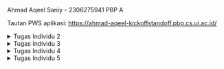 Ahmad Aqeel Saniy - 2306275941
PBP A

Tautan PWS aplikasi: https://ahmad-aqeel-kickoffstandoff.pbp.cs.ui.ac.id/

<details>
<summary> Tugas Individu 2</summary>

Jawaban pertanyaan:


I. Jelaskan bagaimana cara kamu mengimplementasikan checklist di atas secara step-by-step


    1. Membuat proyek Django baru.
        Untuk membuat proyek Django baru, pertama saya membuat direktori baru untuk proyek Django tersebut.
        Kemudian saya mengunduh dependencies setelah mengaktifkan virtual environment.
        Lalu di command prompt, saya membuat proyek baru dengan perintah `django-admin startproject kickoff_standoff .`
        Setelah itu, dibuatlah file .env dan .env.prod dengan konfigurasi yang ditentukan dari email Fasilkom UI.
        Selanjutnya, ditambahkan konfigurasi tertentu pada file settings.py untuk mencakup environment variables, allowed host, production, dan database.
        Akhirnya, saya mengunggah proyek Django ke repository GitHub dan ke PWS setelah menambahkan berkas .gitignore.

    2. Membuat aplikasi dengan nama main pada proyek tersebut.
        Untuk membuat aplikasi dengan nama main, saya mengaktifkan virtual environment di direktori proyek.
        Lalu dijalankan perintah `python manage.py startapp main` dalam command prompt di direktori proyek.
        Django akan otomatis membuat aplikasi main, sehingga saya hanya menambahkan aplikasi main ke dalam variabel INSTALLED_APPS dalam settings.py di direktori kickoff_standoff

    3. Melakukan routing pada proyek agar dapat menjalankan aplikasi main.
        Pertama, dalam direktori proyek kickoff_standoff, saya membuka file urls.py dan mengimpor fungsi include dari django.urls.
        Kemudian, saya menambahkan rute URL yang mengarah ke tampilan aplikasi main di dalam list urlpatterns.

    4. Membuat model pada aplikasi main dengan nama Product dan memiliki atribut wajib.
        Saya membuka file models.py dalam aplikasi main, lalu mengimpor models dari django.db.
        Lalu dibuatlah class model dengan nama Product, yang memiliki setiap atribut wajib didalamnya.
        Saya juga menambahkan beberapa atribut opsional seperti stock, category, brand, dan rating.
        Akhirnya, jalankan perintah migrasi model dengan perintah `python manage.py makemigrations` kemudian `python manage.py migrate`

    5. Membuat sebuah fungsi pada views.py untuk dikembalikan ke dalam sebuah template HTML yang menampilkan nama aplikasi serta nama dan kelas kamu.
        Pada file views.py di dalam direktori main, saya mengimpor render dari django.shortcuts.
        Lalu saya menambahkan fungsi show_main, yang berisi context berisi nama aplikasi, NPM, nama penuh saya, dan juga kelas.
        Kemudian fungsi akan mereturn `render(request, "main.html", context)`.

    6. Membuat sebuah routing pada urls.py aplikasi main untuk memetakan fungsi yang telah dibuat pada views.py.
        kita membuat file urls.py dalam direktori main, kemudian kita isi dengan kode
        ```from django.urls import path
        from main.views import show_main

        app_name = 'main'

        urlpatterns = [
            path('', show_main, name='show_main'),
        ]
        ```

    7. Melakukan deployment ke PWS terhadap aplikasi yang sudah dibuat sehingga nantinya dapat diakses oleh teman-temanmu melalui Internet.
        Untuk mendeploy aplikasi ke PWS, setelah mengakses situs PWS saya membuat proyek baru dengan nama yang sesuai untuk aplikasinya.
        Lalu pada di bagian environs, saya memasukkan nilai yang sama seperti isi file .env.prod.
        Setelah itu saya memasukkan url PWS ke dalam allowed host di settings.py.
        Akhirnya saya menjalankan perintah yang diberikan PWS di dalam command prompt, dan mengisi kredensial seperti yang telah diberikan PWS.


II. Buatlah bagan yang berisi request client ke web aplikasi berbasis Django beserta responnya dan jelaskan pada bagan tersebut kaitan antara urls.py, views.py, models.py, dan berkas html.

    https://drive.google.com/file/d/1QH59nVDzaspwLZs3LmOYU0LFxX08meJy/view?usp=sharing
    Dalam gambar, dapat dilihat bahwa pertama klien akan mengirim request ke aplikasi dari web browser. Kemudian aplikasi akan mengecek apakah request dilakukan ke url yang valid/ada dalam urls.py di proyek.
    Jika url tidak ada dalam proyek, maka aplikasi akan mengirimkan error 404 not found. Namun jika url ada, maka aplikasi akan routing kepada views yang memiliki url yang sesuai berdasarkan urls.py.
    User akan berinteraksi dengan views.py dalam aplikasi, views.py akan menangani logika operasi, melakukan respons, dan memproses data yang di request oleh user.
    Views.py ini akan ditampilkan sesuai dengan templates melalui file HTML. File HTML akan menentukan bagaimana visual aplikasi yang ditampilkan saat ini sehingga user mudah berinteraksi dengan views.py.
    Saat user berinteraksi, views.py akan menggunakan data yang tersimpan dalam database. Data-data tersebut strukturnya di definisikan oleh models.py sehingga bentuknya konsisten.
    Selain itu, cara views berinteraksi dengan database juga ditentukan oleh models.py agar tidak terjadi kerusakan dalam database.


III. Jelaskan peran settings.py dalam proyek Django!

    Peran settings.py adalah sebagai konfigurasi utama dalam keseluruhan proyek Django. settings.py mengatur konfigurasi aplikasi-aplikasi yang ada dalam proyek sehingga mereka dapat diakses.
    Selain itu, settings.py juga mengatur koneksi database dengan aplikasi sehingga aplikasi dapat mengakses database yang disimpan.
    settings.py menyangkut keamanan proyek, dengan membatasi di mana proyek dapat di hosting agar integrasi proyek aman dari ancaman luar.
    Terdapat beberapa peran lain yang settings.py lakukan, seperti konfigurasi user authentication, konfigurasi template, konfigurasi direktori file, dan konfigurasi bahasa dan waktu.


IV. Bagaimana cara kerja migrasi database di Django?

    Migrasi pada Django dilakukan setelah kita mengubah file models.py dalam proyek. Hal ini dikarenakan models.py menentukan database, sehingga kemungkinan skema database akan berubah dalam aplikasi tersebut.
    Pertama, akan dijalankan perintah `python manage.py makemigrations` agar Django membuat file migrasi.
    Pada tahap ini, Django akan otomatis melakukan migrasi pada aplikasi, lalu setelah dijalankan perintah `python manage.py migrate`, maka Django akan menerapkan migrasi yang dilakukan.


V. Menurut Anda, dari semua framework yang ada, mengapa framework Django dijadikan permulaan pembelajaran pengembangan perangkat lunak?

    Django dijadikan sebagai permulaan pembelajaran pengembangan perangkat lunak karena Django memiliki fitur-fitur yang cukup lengkap, sehingga pemula tidak perlu mengintegrasikan beberapa library yang diperlukan.
    Selain itu, struktur proyeknya tersusun dengan baik dan mudah dimengerti sehingga pemula dapat membuat aplikasi sederhana dengan cepat.
    Django juga memiliki cukup banyak dokumentasi, sehingga pemula dapat belajar dengan mudah. Tidak hanya itu, Django menggunakan bahasa pemrograman phyton yang termasuk sederhana dan mudah dipelajari.


VI. Apakah ada feedback untuk asisten dosen tutorial 1 yang telah kamu kerjakan sebelumnya?

    Tidak, tutorial sudah sangat baik dan mudah dimengerti.

</details>

<details>
<summary>Tugas Individu 3</summary>

Jawaban Pertanyaan:


I. Jelaskan mengapa kita memerlukan data delivery dalam pengimplementasian sebuah platform?

    Data Delivery memiliki peran penting dalam pengimplementasian platform karena data delivery berperan dalam mengirimkan data dari database server ke bagian yang diperlukan ataupun sebaliknya, seperti misalnya:
    - Ke dalam aplikasi pengguna sehingga aplikasi dapat menampilkan informasi dari database melalui User Interface.
    - Mendapatkan pengguna mengirimkan informasi ke dalam database melalui User Interface aplikasi sehingga user lebih mudah berinteraksi dengan aplikasi.
    - Mengirimkan data ke sistem external, misalkan sistem diperlukan berkomunikasi dengan sistem external untuk menjalankan suatu proses (contohnya seperti pembayaran, sistem dapat berkomunikasi dengan bank).
    - Untuk ketersediaan data, artinya agar aplikasi dapat memiliki data yang konsisten dalam beberapa server sehingga tidak ada data yang hilang.
    - Untuk menjaga keamanan, data delivery dapat hanya mengirimkan data yang user bisa lihat melalui akun mereka sendiri sehingga isi database tidak bocor.
    Dan masih terdapat contoh lain yang lebih spesifik, namun hal-hal diatas merupakan contoh dasarnya.


II. Menurutmu, mana yang lebih baik antara XML dan JSON? Mengapa JSON lebih populer dibandingkan XML?

    Secara umum, JSON lebih baik digunakan. Alasan utamanya adalah dibandingkan XML, JSON lebih mudah dibaca oleh manusia karena sintaksnya lebih rapih.
    Selain itu, karena sintaks JSON lebih simplistik, maka JSON juga dapat berukuran lebih kecil daripada XML dalam webpage yang berukuran besar.
    Tidak hanya itu, dalam parsing, JSON bersifat lebih cepat karena XML memerlukan parser khusus.

    Alasan diatas merupakan alasan utama mengapa JSON lebih populer dibandingkan XML, karena JSON lebih ringkas dan mudah dibaca, tidak hanya JSON diproses lebih cepat, tapi juga developer dapat dengan mudah menganalisis isi kontennya untuk misal bug fixing.


III. Jelaskan fungsi dari method is_valid() pada form Django dan mengapa kita membutuhkan method tersebut?

    Fungsi utama dari method is_valid() adalah sebagai validasi data input. Sebagai dasar, is_valid() akan melakukan field validation, Django akan mengecek form input dan memastikan tipe data yang dimasukkan sesuai.
    Tidak hanya itu, Django juga akan membersihkan data yang dimasukkan, artinya user tidak dapat memasukkan input yang memungkinkan bersifat berbahaya (contohnya seperti SQL injection).
    Validasi yang dilakukan is_valid() juga bersifat customizeable, sehingga developer dapat mengganti validasi yang dilakukan secara otomatis, dan menambahkan error handling sendiri.
    Maka, method is_valid() diperlukan untuk validation input data sehingga input data konsisten, serta sebagai layer keamanan.


IV. Mengapa kita membutuhkan csrf_token saat membuat form di Django? Apa yang dapat terjadi jika kita tidak menambahkan csrf_token pada form Django? Bagaimana hal tersebut dapat dimanfaatkan oleh penyerang?

    Secara dasar, csrf_token diperlukan sebagai perlindungan dari cross site request forgery. Django menggunakan csrf_token untuk memvalidasi request POST yang dikirim, sehingga misalnya situs lain tidak dapat memalsukan identitas user.
    Selain itu, csrf_token juga memverifikasi input apakah input dilakukan oleh user atau bukan, ini dilakukan untuk mencegah automated attacks.
    Tanpa csrf_token, Django akan secara default menolak request yang dilakukan pengguna karena request POST tidak memiliki csrf_token yang valid.

    Penyerang dapat memanfaatkan csrf_token vulnerability dengan beberapa cara, misalnya dengan phishing site dimana saat user memasuki suatu situs berbahaya, penyerang dapat mengirimkan request POST melalui cookies untuk mendapatkan informasi sensitif seperti kredensial bank.
    Terdapat juga cara penyerangan dimana penyerang melakukan auto-submit pada sebuah form sehingga identitas user mudah diambil oleh penyerang.
    Selain itu, ada juga serangan melalui gambar, dimana penyerang menggunakan image tag untuk menjalankan request POST.


V. Jelaskan bagaimana cara kamu mengimplementasikan checklist di atas secara step-by-step (bukan hanya sekadar mengikuti tutorial).


    1. Menambahkan 4 fungsi views baru dalam format XML, JSON, XML by ID, dan JSON by ID
        Pertama, ditambahkan import baru dengan mengimport serializers dan HttpResponse
        Kemudian buat function show_xml dan show_json. Kedua function ini memiliki format yang sama dengan sedikit perbedaan. Di dalamnya, dibuat variabel untuk menyimpan query seluruh data untuk objek Product.
        Buatlah variabel untuk menyimpan hasil serialisasi data query menjadi bentuk data masing-masing ("xml" untuk show_xml dan "json" untuk show_json).
        Akhirnya buatlah return function dalam bentuk HttpResponse dengan parameter variabel serialisasi tersebut dan parameter content_type sesuai dengan function masing-masing.

        Untuk function XML by ID dan JSON by ID, bentuk functionnya juga sangat serupa, dengan perbedaan pada variabel penyimpanan query data, ditambahkan filter dengan primary key berdasarkan id sehingga tidak diambil keseluruhan data.

    2. Membuat routing URL untuk masing-masing views yang telah ditambahkan
        Routing URL dilakukan dengan cara yang sama, pertama akan diimport dalam main/urls.py function yang telah dibuat dari main.views.
        Kemudian dalam urlpatterns, hanya ditambahkan path masing-masing dengan function yang telah dibuat agar function dapat diakses melalui path tersebut.

    3. Membuat halaman yang menampilkan data objek model yang memiliki tombol "add" yang akan redirect ke halaman form, serta tombol "detail" pada setiap data objek model yang ditampilkan
        Untuk halaman penampilan data objek, saya menggunakan bentuk card dengan setiap objek memiliki nama, harga, kategori, dan rating. Setelah menyetel css style untuk objek halaman tersebut, ditambahkan for loop yang akan iterasi semua objek product dalam database.
        Dalam setiap iterasi, objek akan ditampilkan dalam bentuk card dengan data yang ditampilkan merupakan data yang diambil dari setiap objek dengan format `{{ product.[atribut] }}`.
        Ditambahkan juga function tambahan, dimana jika produk tidak memiliki gambar/thumbnail, maka hanya akan ditampilkan nama produk. Terdapat juga tag featured yang hanya akan muncul jika produk bersifat featured.
        Selain itu, untuk harga saya tampilkan berdasarkan stock, jika stock telah habis maka harga akan digantikan string "Out of stock!".

        Diatas card-card tersebut, saya membuat tombol "Add product" yang berisi link redirect user ke halaman form penambahan product. Tombol menggunakan css styling yang sudah saya tentukan pada awal html.

        Kemudian untuk tombol "detail", saya mengimplementasikannya dengan cara berbeda. Setiap card objek produk yang ditampilkan merupakan button juga, yang dapat ditekan oleh user agar dapat di redirect ke halaman detail produk.
        Hal ini saya implementasikan dengan objek card memiliki link ke detail produk masing-masing dan menambahkan atribut agar keseluruhan card dapat ditekan layaknya sebuah button.

    4. Membuat halaman form untuk menambahkan objek model pada app sebelumnya
        Halaman form menggunakan method `{{ form.as_table }}` yaitu method built-in dalam Django yang akan membuat form secara otomatis.
        Oleh karena itu tidak perlu banyak ditambahkan dalam html kecuali jika penampilannya ingin diganti. Pengisian pada halaman form penambahan product akan sesuai dengan atribut-atribut yang diperlukan objek product.
        Dibawah function tersebut, hanya tinggal diatambahkan button submit, dimana Django akan secara otomatis menambahkannya ke database objek Product.

    5. Membuat halaman yang menampilkan detail dari setiap data objek model
        Halaman detail pertama memiliki sebuah button yang akan redirect user kembali ke halaman utama. Kemudian satu-satu saya menambahkan atribut yang perlu ditampilkan.
        Setiap baris ditambahkan format `{{ product.[atribut] }}` sehingga halaman dapat menampilkan detail produk tersebut. Beberapa atribut saya tambahkan ketentuan tertentu.
        Misalnya detail produk menampilkan jika produk berupa featured product jika product.is_featured adalah true. Selain itu, harga produk akan digantikan dengan "Out of stock!" jika stok produk telah habis.

</details>

<details>
<summary>Tugas Individu 4</summary>

Jawaban pertanyaan:


I. Apa itu Django AuthenticationForm? Jelaskan juga kelebihan dan kekurangannya.

    AuthenticationForm merupakan form yang sudah disediakan Django untuk menangani proses login dan authentication user. Berbeda dengan form reguler yang menangani objek, form ini akan memvalidasi kredensial yaitu username dan password.
    Kelebihan AuthenticationForm adalah sudah datang dengan fitur keamanan seperti password hashing, brute force protection, dan account lockout. Selain itu, AuthenticationForm juga memiliki function user status validation yang dapat mengecek apakah akun aktif dan tidak di-disable.
    AuthenticationForm juga memiliki integrasi dengan Django Auth System, sehingga hal seperti user model, session management, dan user permission sudah di handle secara otomatis oleh Django.
    Semua hal tersebut juga bersifat customizable, sehingga jika developer ingin mengganti format sesuatu, misalnya membuat custom user sendiri, maka AuthenticationForm tetap bisa bekerja.

    Kekurangan AuthenticationForm secara faktor merupakan karena form ini bentuknya basic, sehingga untuk authentication dengan cara lebih kompleks seperti misalnya login melalui email, nomor telepon, atau social media, serta two-factor authentication, AuthenticationForm perlu dimodifikasi dengan override yang cukup banyak.
    Selain itu, untuk beberapa modern frontend, karena AuthenticationForm mengembalikan HTML form, maka diperlukan custom implementation untuk mereturn response lain seperti JSON.

    Maka dapat disimpulkan, AuthenticationForm sudah cukup baik untuk menghandle simple authentication tanpa langkah kompleks, namun untuk sistem user yang lebih kompleks, kemungkinan harus dibuat custom AuthenticationForm untuk menghandle langkah-langkah tersebut.


II. Apa perbedaan antara autentikasi dan otorisasi? Bagaiamana Django mengimplementasikan kedua konsep tersebut?

    Autentikasi merupakan proses verifikasi user, lebih jelasnya adalah proses memastikan bahwa akun yang diakses memang benar-benar milik user. Hal ini dilakukan melalui password, OTP code, verification through email.
    Otorisasi merupakan proses menentukan user permission, lebih jelasnya adalah menentukan aksi dan akses yang dapat user itu lakukan, seperti user dapat edit profile sendiri, namun tidak punya orang lain.

    Django mengimplementasikan autentikasi melalui user model dengan username dan password, user model dapat ditambahkan atribut custom seperti misalnya email. Lalu Django juga memanage session secara otomatis untuk user, serta dapat memiliki middleware untuk autentikasi otomatis.
    Django juga menyediakan login dan logout yang dapat dengan mudah digunakan untuk membantu developer membuat proses autentikasi dasar, proses tersebut akan secara otomatis melakukan password hashing untuk user untuk menjaga keamanan juga.

    Django mengimplementasikan otorisasi melalui permission system dalam setiap user, permission system juga dapat diberikan diberikan kepada sekelompok orang dengan role-based access.
    Function dalam Django views juga dapat diberikan decorators seperti `@login_required)` untuk memastikan tidak semua user dapat mengakses sesuatu konten. Django juga mensupport template tags yang akan menampilkan layar tertentu dalam halaman yang sama melalui HTML.


III. Apa saja kelebihan dan kekurangan session dan cookies dalam konteks menyimpan state di aplikasi web?

    Session menyimpan data ke server mengenai user client. Kelebihan penggunaan session adalah keamanan, karena session disimpan langsung dalam server, ini lebih relatif aman daripada disimpan pada client user.
    Selain itu, karena penyimpanannya di server, maka secara dasar juga memiliki storage yang lebih besar, sehingga dapat menyimpan lebih banyak data. Tidak hanya itu, session dapat disimpan dalam backends tertentu, dengan proteksi melalui csrf_token dan cleanup otomatis.

    Namun, karena session harus menyimpan semua session data, maka dapat memakan banyak server resources saat aplikasi memiliki banyak jumlah user.
    Oleh karena itu, diperlukan juga cleaning dalam sebuah server untuk menghilangkan session yang sudah tidak terpakai agar storage server tidak penuh.
    Ada juga permasalahan yaitu session bergantung dengan cookies untuk mendapat session ID, sehingga jika user mematikan cookies, session tidak dapat diakses.

    Sedangkan, cookies menyimpan data-data kecil ke dalam browser client user. Kelebihan cookies adalah karena data disimpan pada browser client, data tidak memakan banyak storage pada server database.
    Cookies juga dapat digunakan dalam jangka lama (seperti remember me option), dan dapat digunakan dalam beberapa domain berbeda (seperti misal website UI).

    Terdapat juga kekurangan cookies, seperti karena cookies menyimpan data kecil, cookies memiliki size limitation, sehingga tidak menyimpan data yang terlalu banyak.
    Cookies juga lebih rentan dalam keamanan, penyerang dapat mengambil cookies atau menginject sesuatu melalui cookies untuk mendapatkan informasi sensitif.
    Seperti disebutkan pada bagian session, cookies dapat dimatikan oleh user sehingga tidak dapat digunakan oleh aplikasi.


III. Apakah penggunaan cookies aman secara default dalam pengembangan web, atau apakah ada risiko potensial yang harus diwaspadai? Bagaimana Django menangani hal tersebut?

    Cookies secara default tidak aman untuk digunakan, terdapat banyak risiko potensial yang harus diwaspadai seperti XSS attack (mencuri cookies),
    CSRF attacks, user manipulation, dapat di intercept di HTTP connections, dan memiliki ukuran yang terbatas.

    Django menangani masalah berikut dengan menggunakan HttpOnly flag untuk XSS attacks, menggunakan Secure flag untuk HTTPS enforcement, menggunakan SameSite attribute dan csrf_token untuk menangani CSRF attacks serta memiliki middleware untuk CSRF,
    membuat session key, dan memvalidasi cookies secara otomatis.


IV. Jelaskan bagaimana cara kamu mengimplementasikan checklist di atas secara step-by-step (bukan hanya sekadar mengikuti tutorial).


    1. Mengimplementasikan fungsi registrasi, login, dan logout untuk memungkinkan pengguna mengakses aplikasi sebelumnya sesuai dengan status login/logoutnya.
        Pertama, akan diimpor `UserCreation Form, messages, AuthenticationForm, authenticate, login, logout` ke dalam views.py.
        Untuk membuat fungsi registrasi, kita menggunakan UserCreationForm built in milik Django dengan memasukkannya kedalam suatu variabel form.
        Setelah membuat conditional untuk request POST, kita memanggil UserCreationForm dan memanggil function `is_valid()` untuk mengecek input form.
        Lalu, jika true, maka buatlah agar registration disimpan dengan `save()` lalu redirect user ke halaman login. Seperti halaman views lain, kita perlu membuat return render.

        Untuk membuat fungsi login, kita gunakan AuthenticationForm built in milik Django, dan memasukkannya kedalam suatu variabel, dengan parameter data dari request POST.
        Setelah membuat conditional untuk mengecek apakah input valid, carilah user dari database dengan `user = form.get_user()` dan panggil function login dengan parameter request dan user.
        Lalu, redirect user ke halaman utama, dan return render seperti views lainnya.

        Untuk membuat fungsi logout, kita hanya perlu memanggil function logout dengan parameter request, lalu return redirect ke halaman login.

        Agar ketiga fungsi tersebut dapat dijalankan, kita akan mengimpor ketiga fungsi kedalam main/urls.py, kemudian memasukkan path url masing-masing kedalam urlpatterns.
        Perlu ditambahkan juga tombol untuk logout pada halaman utama, yang akan redirect ke url logout.

    2. Membuat dua (2) akun pengguna dengan masing-masing tiga (3) dummy data menggunakan model yang telah dibuat sebelumnya untuk setiap akun di lokal.
        Pembuatan akun pengguna cukuplah mudah, kita dapat menjalankan aplikasi secara lokal dengan `python manage.py runserver` pada direktori proyek. Kemudian kita hanya gunakan metode register yang sudah kita buat.
        Untuk pembuatan data, kita pertama perlu log in dengan akun pengguna tersebut, kemudian dengan menekan tombol "Add Product" kita dapat langsung mengisi form penambahan produk seperti yang diperlukan.

    3. Menghubungkan model Product dengan User.
        Untuk menghubungkan model Product dengan User, pertama kita harus mengimport User pada main/models.py, dan menambahkan variabel user pada class Product.
        Variabel tersebut berupa atribut berisi ForeignKey(User), dengan CASCADE on delete sehingga jika user dihapus, maka produk juga terhapus. Kita juga harus menambahkan null=True pada parameter sehingga produk yang sebelumnya ada tetap valid tanpa user.
        Kemudian, pada views.py, kita tambahkan decorator `@login_required` pada fungsi add_product. Kemudian setelah pengecekan `is_valid()`, kita akan menambahkan variabel entry untuk produk, yang didapat dari input form.
        Kemudian kita masukkan user yang mengisi form tersebut dengan `product_entry.user = request.user`, sebelum menyimpan isi input dan meredirect kembali ke halaman utama.

    4. Menampilkan detail informasi pengguna yang sedang logged in seperti username dan menerapkan cookies seperti last_login pada halaman utama aplikasi.
        Untuk menambahkan detail informasi tersebut, pertama kita harus mengimport datetime, HttpResponseRedirect, dan reverse ke dalam main/views.py.
        Kemudian pada bagian fungsi login_user, kita membuat variabel reverse yang berupa `HttpResponseRedirect(reverse("main:show_main"))`, kemudian kita akan set cookie response tersebut
        menggunakan parameter last login dan waktu last_login. Kita akan mengambil waktu last_login menggunakan datetime.datetime.now() yang diubah menjadi string. Kemudian pada context di show_main,
        kita hanya tambahkan 'last_login' sebagai request.COOKIES.get('last_login', 'Never') ke context. Kita juga tambahkan 'username' sebagai request.user.username yang akan mengambil username user sekarang.
        Akhirnya, kita hanya tambahkan bagian yang menunjukkan sesi terakhir login serta username user yang sedang login pada halaman utama.

</details>

<details>
<summary>Tugas Individu 5</summary>

Jawaban Pertanyaan:


I. Jika terdapat beberapa CSS selector untuk suatu elemen HTML, jelaskan urutan prioritas pengambilan CSS selector tersebut!

    Urutan prioritas pengambilan CSS selector dari tertinggi ke terendah diambil dari skala prioritas dibawah:

    1. Origin and Importance
        Origin artinya asal CSS itu ada, terdapat 3 skala prioritas di dalamnya. Pertama adalah Author dengan prioritas tertinggi. Artinya CSS tersebut berasal dari developer itu sendiri (sudah dibuat dari awal), sehingga akan mengganti seluruh CSS style lainnya.
        Kedua adalah user, yaitu jika user dapat mengganti atribut CSS pada client user, seperti mengganti font, ukuran, dan warna. Yang terakhir adalah User Agent, yaitu dimana browser memiliki default style sendiri, contohnya seperti jika bowser memiliki dark-mode support, aplikasi dapat juga memiliki mode gelap secara otomatis.

        Importance artinya CSS tersebut memiliki syntax `!important`. Syntax ini diletakkan pada suatu CSS style yang membuatnya memiliki prioritas tertinggi, artinya elemen yang terkait akan pasti mengikuti CSS tersebut.

    2. Selector Specifity
        Selector specifity artinya lokasi, atau syntax yang css gunakan, dengan dibagi kembali menjadi beberapa urutan prioritas.

        Pertama adalah inline styles, artinya CSS terdapat langsung didalam atribut `styles` pada suatu elemen. Elemen pasti akan mengikuti style ini.

        Kedua adalah ID Selectors, artinya CSS menentukan style sebuah elemen melalui ID. Style yang ditentukan dimasukkan atribut kelompok elemen dengan ID tertentu, ditandai dengan `#` diikuti nama ID seperti `#header`. Elemen dengan ID tersebut akan mengikuti style yang ditentukan.

        Ketiga adalah Class Selectors, artinya CSS menentukan style sebuah elemen dengan class tersebut. Style yang ditentukan dimasukkan atribut dengan class tertentu, ditandai dengan `.` diikuti nama class seperti `.button`.

        Keempat adalah Element Selectors, artinya CSS menentukan style seluruh elemen yang ditentukan tersebut. Style yang ditentukan dimasukkan atribut elemen tertentu, ditandai dengan nama elemen seperti `div`.

    3. Source Order
        Jika terdapat beberapa stylesheets yang dimasukkan kedalam bagian `<head>` sebuah HTML, maka HTML akan mengikuti stylesheets yang paling akhir dan mengganti styling stylesheets awal jika mengikat atribut yang sama.

    4. Initial and Inherited Property
        Sebuah elemen HTML dapat memiliki CSS styling yang ditandai dengan `intitial` dan/atau `inherit`. `inherit` property akan membuat elemen tersebut menggunakan nilai style yang dimiliki parentnya, jika parent mengganti style maka elemen juga akan ikut mengganti style. Sedangkan `initial` akan mengembalikan nilai default browser yang ditentukan browser itu sendiri.


II. Mengapa responsive design menjadi konsep yang penting dalam pengembangan aplikasi web? Berikan contoh aplikasi yang sudah dan belum menerapkan responsive design, serta jelaskan mengapa!

    Responsive design memiliki beberapa alasan yang membuatnya penting dalam pengembangan aplikasi web, contohnya ialah membuatnya dapat bekerja dengan benar pada perangkat yang berbeda (multi-device usage) seperti desktop, smartphone, dan tablet.
    Selain itu, dengan responsive design maka user experience juga akan meningkat, karena terdapat support untuk beberapa perangkat berbeda sehingga user dapat lebih nyaman menggunakan aplikasi di semua perangkat.
    Konsep ini juga dapat meningkatkan cost efficiency, karena kita tidak akan perlu membuat beberapa kode berbeda untuk semua perangkat, dengan hanya satu codebase, aplikasi dapat bekerja dengan benar pada seluruh perangkat.

    Contoh aplikasi yang sudah responsive adalah Facebook. Facebook memiliki responsive design yang akan mengubah layout dan UI berdasarkan dengan ukuran layar. Selain itu bentuk halaman juga berubah jika kita menggunakan perangkat berbeda, seperti beberapa tombol menu dimasukkan kedalam satu tombol yang dapat memuat opsi menu lain pada smartphone, sehingga mudah memilih opsi dan tidak mengganggu penampilan pada layar kecil.

    Contoh aplikasi yang belum responsive adalah SIAKNG. SIAKNG belum memiliki responsive design karena layout dan UI tetap sama pada beberapa ukuran layar maupun perangkat yang berbeda. Dapat dilihat dengan mudah bahwa jika kita membuka aplikasi pada smartphone, tombol menu dan elemen lainnya masih sama persis seperti pada di desktop, sehingga sulit untuk memilih menu tertentu (contohnya seperti mau melihat IRS maka kita harus zoom in pada aplikasi agar mudah memencet opsi tersebut).


III. Jelaskan perbedaan antara margin, border, dan padding, serta cara untuk mengimplementasikan ketiga hal tersebut!

    Jika dilihat seperti model kotak, content akan terletak di dalam padding, padding terletak di dalam border, dan border terletak di dalam margin.

    Padding merupakan area diantara content dan border, fungsinya adalah untuk memberikan ruang pada elemen. Ruang ini akan terpengaruh dengan elemen tersebut, misalnya seperti warnanya akan berubah mengikuti background color elemen, atau jika elemen dapat ditekan, maka padding juga termasuk area yang dapat ditekan.

    Border merupakan garis pembatas padding dengan margin, fungsinya adalah untuk memberikan batas visual pada elemen. Batas ini dapat memiliki style sendiri, tidak terpengaruh dengan objek. Dapat dilihat border berfungsi layaknya outline objek.

    Margin Merupakan area terluar, di luar border, fungsinya adalah untuk memberikan jarak antara elemen satu dengan lainnya. Area ini berguna agar elemen tidak bertabrakan sehingga lebih rapih dan mudah dilihat.

    contoh implementasinya adalah seperti `<div style="width: 200px; padding: 20px; border: 5px solid red; margin-top: 20px; ...>`, artinya elemen pada div tersebut akan memiliki ukuran interaksi (misal dapat ditekan) sebesar padding (20 pixels), dengan dibatasi outline dengan ketebalan 5 pixels dan berwarna merah seperti dengan pada border, dan berjarak 20 pixels dari elemen diatasnya.

IV. Jelaskan konsep flex box dan grid layout beserta kegunaannya!

    Flex box merupakan one dimensional layout, yaitu layout yang berguna untuk membagi space di dalam suatu kontainer dan mengatur alignment elemen secara horizontal atau vertikal. Flex box berguna untuk mengatur komponen kecil dan style sederhana, misalnya seperti pada navigation bar dimana seluruh elemen terletak pada baris yang sama sehingga diperlukan spacing yang setara.

    Grid layout merupakan two dimensional layout, yaitu layout yang berguna untuk mengatur elemen ke dalam baris dan kolom sehingga setara secara horizontal dan vertikal. Grid layout berguna untuk mengatur layout yang bersifat kompleks dan besar, misalnya seperti gallery atau halaman utama dimana terdapat banyak elemen yang harus disusun secara rapih.

V. Jelaskan bagaimana cara kamu mengimplementasikan checklist di atas secara step-by-step!

    1. Implementasikan fungsi untuk menghapus dan mengedit product.

        Untuk membuat fungsi hapus product, pertama dibuatlah fungsi `delete_product` dalam views.py. Fungsi ini akan mengambil parameter request dan product id. Pertama fungsi akan mencari product yang akan dihapus berdasarkan product id yang sesuai, kemudian akan menghapus product yang ditemukan dengan `product.delete()` dan mereturn HTTPsResponse ke client. Untuk mengakses fungsi, hanya perlu membuat sebuah elemen/tombol yang akan meredirect ke url penghapusan disertai dengan product id tersebut yang akan secara otomatis menghapus product dari database.

        Untuk membuat fungsi edit product, pertama dibuatlah fungsi `edit_product` dalam views.py. Fungsi ini akan mengambil parameter request dan product id. Pertama fungsi akan mencari product yang akan diedit berdasarkan product id yang sesuai, kemudian fungsi akan memanggil ProductForm dengan isian yang telah ada pada produk (instance=product). Setelah user mengisi dan submit form, akan dicek apakah form valid, jika iya maka django akan menyimpan edit dan mengganti detail produk sesuai dengan isian form tersebut. Untuk mengakses fungsi, hanya perlu membuat sebuah elemen/tombol yang akan meredirect ke url pengeditan disertai dengan product id tersebut.

    2. Kustomisasi halaman login, register, tambah product, edit product, dan detail product semenarik mungkin.

        Untuk halaman login dan register, hanya perlu menambahkan sebuah form didalam sebuah card yang akan meminta user untuk menginput username dan password. Kemudian ditambahkan sebuah tombol untuk memanggil fungsi login atau register, isi input form again digunakan untuk melakukan autentikasi. Jika autentikasi gagal, maka dibuatlah sebuah pesan dari django authentication handling kepada user.

        Untuk halaman tambah product dan edit produk, karena dapat langsung menggunakan django form builder, hanya perlu membuat sebuah card pada suatu background dan membuat tombol confirm atau cancel serta tombol return ke halaman utama. Untuk tombol add product, saya pindahkan ke navbar sehingga user dapat langsung menambahkan produk sendiri dari halaman manapun.

        Untuk detail product, halaman dibagi menjadi dua menggunakan flexbox, kemudian pada sisi kiri diletakkan gambar produk, jika produk tidak memiliki stok, maka gambar memiliki overlay "OUT OF STOCK". Jika produk merupakan milik user yang sekarang sedang login, maka terdapat juga tombol untuk mengedit dan menghapus produk langsung dari halaman detail produk.
        Pada sisi kiri, terdapat detail produk, mulai dari badges jika produk featured, memiliki stock atau tidak, dan bersifat top rated. Setelah itu terdapat juga nama produk, harga, deskripsi, informasi tambahan berupa user yang menjual, brand, stock tersisa, dan kategori. Terdapat tombol untuk add to cart dan buy now yang masih belum berfungsi, serta tombol rating dan share yang belum diimplementasikan.

    3. Kustomisasi halaman daftar product menjadi lebih menarik dan responsive.

        Karena sebelum Tugas Individu 5 saya sudah mengimplementasikan halaman utama yang ditampilkan dengan product cards, saya tinggal memindahkan kode html yang telah dibuat ke dalam product_cards.html dan menambahkan fungsionalitas tambahan seperti badge jika produk featured atau top rated, dan display rating. Saya juga menambahkan carousel yang menampilkan produk-produk yang ada pada awal halaman berdasarkan tailwind documentation di internet.
        Selain itu saya juga merapihkan halaman utama dengan menghapus header untuk menggantikannya dengan carousel, merapihkan tombol filter produk, serta memindahkan tombol add product ke bagian navbar.

    4. Untuk setiap card product, buatlah dua buah button untuk mengedit dan menghapus product pada card tersebut!

        Pada product_cards.html, saya menambahkan dua tombol dengan menggunakan ikon svg dari internet sebagai tombol untuk mengedit dan menghapus produk tersebut. Tombol tersebut hanya akan muncul jika user sudah terautentikasi dan merupakan penjual produk tersebut. Tombol tersebut akan redirect user untuk edit dan hapus produk, mengoverwrite card yang keseluruhannya jika ditekan akan redirect ke produk detail.

    5. Buatlah navigation bar (navbar) untuk fitur-fitur pada aplikasi yang responsive terhadap perbedaan ukuran device, khususnya mobile dan desktop.

        Untuk bagian navbar, saya menambahkan icon aplikasi sementara serta namanya pada bagian kiri navbar yang berguna sebagai tombol home jika ditekan. Saya juga menambahkan tombol drop down kategori yang berfungsi sebagai filter halaman utama yang akan menampilkan produk dengan kategori yang sesuai. Terdapat juga searchbar yang akan menampilkan produk yang terkait dengan input yang dimasukkan, dengan menggunakan django Q.
        Search bar akan mencari produk dengan nama, vendor, brand, dan kategori yang sama dengan yang dicari. Setelah itu terdapat tombol sell product yang berguna untuk menambahkan produk, dan pada bagian kanan terdapat bagian user dan tombol log out.

</detail>

<details>
<summary>Tugas Individu 6</summary>

Jawaban Pertanyaan:

I. Apa perbedaan antara synchronous request dan asynchronous request?

    Synchronous request berarti ketika user mengirim request kepada server, user harus menunggu server memproses request yang dikirim dengan menghentikan program yang berjalan dan memproses request yang dikirimkan satu per satu. Setelah server selesai memproses, barulah hasil response dikirimkan kepada user client dalam bentuk page baru, sehingga user harus mereload client untuk memuat perubahan.

    Sedangkan asychronous request berarti ketika user mengirim request kepada server, request akan dihandle sebuah perantara (seperti AJAX) sehingga user tidak harus menunggu server selesai menghandle request. Maka server masih tetap melakukan program yang berjalan dan memproses request secara bersamaan, setelah proses selesai, maka program mengirimkan hasil response kepada user client melalui page partial sehingga user tidak perlu mereload.


II. Bagaimana AJAX bekerja di Django (alur request–response)?

    AJAX bekerja dalam Django agar website dapat berkomunikasi dengan server tanpa harus melakukan page reload. Pertama pada client user akan berinteraksi pada browser dengan melaksanakan event (misalkan menekan tombol), maka JavaScript akan membuat dan mengirim request HTTP ke server Django. Request tersebut akan diterima oleh view Django dan diproses untuk dibuat responsenya sesuai dengan fungsi yang menghandle dalam views.py. Kemudian, response akan mengirimkan hasil response dalam bentuk JSON (seperti show_json pada views.py), response tersebut diterima browser dan digunakan untuk memperbarui halaman menggunakan JavaScript.


III. Apa keuntungan menggunakan AJAX dibandingkan render biasa di Django?

    Keuntungan utama menggunakan AJAX adalah user experience yang lebih baik. Karena request dapat diproses secara real-time, user tidak harus melakukan page reload setiap kali melakukan request dengan server dan dapat melihat langsung hasil response dari server. Selain itu, karena yang dikirimkan dari server hanyalah response JSON dan bukan seluruh html halaman, bandwith yang digunakan juga lebih kecil.


IV. Bagaimana cara memastikan keamanan saat menggunakan AJAX untuk fitur Login dan Register di Django?

    Untuk memastikan keamanan, kita dapat menggunakan token csrf untuk memastikan login dan register aman, selain itu juga dapat ditambahkan validasi tambahan secara manual untuk menambah keamanan seperti membuat limit length pada input, melakukan cleanup pada forms (input sanitization), dan membatasi login attempts. Kita juga dapat menggunakan https dan secure cookies, serta content security policy.


V. Bagaimana AJAX mempengaruhi pengalaman pengguna (User Experience) pada website?

    Karena AJAX dapat melaksanakan komunikasi user dengan server secara real-time, maka secara otomatis aplikasi dapat berkomunikasi dengan lebih responsif dan cepat dibandingkan dengan menggunakan render. Hasil response dapat diproses tanpa user harus menunggu dan melakukan page reload setiap kali user melakukan interaksi dengan server. Selain itu, penggunaan AJAX dapat membuat aplikasi lebih intuitif dan mudah digunakan, karena dapat menyimpan state aplikasi (karena tidak perlu reload), dan dapat melihat perubahan yang user lakukan secara langsung.

</details>